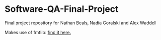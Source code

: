 # Software-QA-Final-Project
Final project repository for Nathan Beals, Nadia Goralski and Alex Waddell

Makes use of fmtlib: [find it here.](https://github.com/fmtlib/fmt)